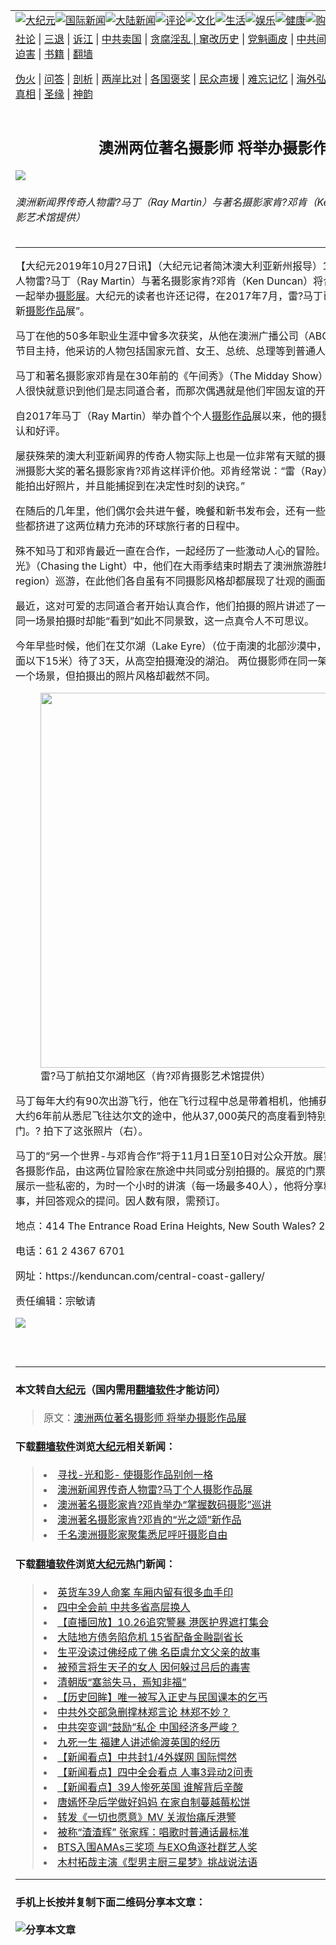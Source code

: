 <a name="1" id="1" target="_blank"></a><span id="1"></span>
<table border="0"><tr><td colspan="2" VALIGN=TOP><a href="https://github.com/rdngdq252/djy/blob/master/gb/nsc413.md#1"><img src="https://raw.githubusercontent.com/rdngdq252/www/master/t/djy/1.jpg" title="大纪元"></a><a href="https://github.com/rdngdq252/djy/blob/master/gb/n24hr.md#1"><img src="https://raw.githubusercontent.com/rdngdq252/www/master/t/djy/3.jpg" title="国际新闻"></a><a href="https://github.com/rdngdq252/djy/blob/master/gb/nsc413.md#1"><img src="https://raw.githubusercontent.com/rdngdq252/www/master/t/djy/4.jpg" title="大陆新闻"></a><a href="https://github.com/rdngdq252/djy/blob/master/gb/news392.md#1"><img src="https://raw.githubusercontent.com/rdngdq252/www/master/t/djy/5.jpg" title="评论"></a><a href="https://github.com/rdngdq252/djy/blob/master/gb/news2007.md#1"><img src="https://raw.githubusercontent.com/rdngdq252/www/master/t/djy/6.jpg" title="文化"></a><a href="https://github.com/rdngdq252/djy/blob/master/gb/news2008.md#1"><img src="https://raw.githubusercontent.com/rdngdq252/www/master/t/djy/7.jpg" title="生活"></a><a href="https://github.com/rdngdq252/djy/blob/master/gb/ncyule.md#1"><img src="https://raw.githubusercontent.com/rdngdq252/www/master/t/djy/8.jpg" title="娱乐"></a><a href="https://github.com/rdngdq252/djy/blob/master/gb/nsc1002.md#1"><img src="https://raw.githubusercontent.com/rdngdq252/www/master/t/djy/9.jpg" title="健康"><a href="https://www.youlucky.com"><img src="https://raw.githubusercontent.com/rdngdq252/www/master/t/djy/10.jpg" title="购物"></a><a href="https://www.supportepoch.org/donation?utm_medium=epochtimes&utm_source=referral&utm_campaign=donate_button_djyhomepage"><img src="https://raw.githubusercontent.com/rdngdq252/www/master/t/djy/12.jpg" title="捐款"></a></td></tr>
<tr><td colspan="2" VALIGN=TOP><a target="_blank" href="https://github.com/rdngdq252/djy/blob/master/gb/9p.md#1">社论</a> | <a target="_blank" href="https://github.com/rdngdq252/djy/blob/master/gb/nf5657.md#1">三退</a> | <a target="_blank" href="https://github.com/rdngdq252/djy/blob/master/gb/nf6123.md#1">诉江</a> | <a target="_blank" href="https://github.com/rdngdq252/djy/blob/master/gb/nf1176117.md#1">中共卖国</a> | <a target="_blank" href="https://github.com/rdngdq252/djy/blob/master/gb/nf5773.md#1">贪腐淫乱 | <a target="_blank" href="https://github.com/rdngdq252/djy/blob/master/gb/nf1176115.md#1">窜改历史</a> | <a target="_blank" href="https://github.com/rdngdq252/djy/blob/master/gb/nf1176107.md#1">党魁画皮</a> | <a target="_blank" href="https://github.com/rdngdq252/djy/blob/master/gb/nf1320400.md#1">中共间谍</a> | <a target="_blank" href="https://github.com/rdngdq252/djy/blob/master/gb/nf1176114.md#1">破坏传统</a> | <a target="_blank" href="https://github.com/rdngdq252/djy/blob/master/gb/nf5287.md#1">恶贯满盈</a> | <a target="_blank" href="https://github.com/rdngdq252/djy/blob/master/gb/ncid278.md#1">人权</a> | <a target="_blank" href="https://github.com/rdngdq252/djy/blob/master/gb/nf1176111.md#1">迫害</a> | <a target="_blank" href="https://github.com/rdngdq252/djy/blob/master/gb/nf1235328.md#1">书籍</a> | <a target="_blank" href="https://github.com/rdngdq252/www/blob/master/README.md?zsrh#1">翻墙</a></p><p><a target="_blank" href="https://github.com/rdngdq252/djy/blob/master/gb/nf5562.md#1">伪火</a> | <a target="_blank" href="https://github.com/rdngdq252/djy/blob/master/gb/nf4378.md#1">问答</a> | <a target="_blank" href="https://github.com/rdngdq252/djy/blob/master/gb/nf5792.md#1">剖析</a> | <a target="_blank" href="https://github.com/rdngdq252/djy/blob/master/gb/nf5735.md#1">两岸比对</a> | <a target="_blank" href="https://github.com/rdngdq252/djy/blob/master/gb/nf6119.md#1">各国褒奖</a> | <a target="_blank" href="https://github.com/rdngdq252/djy/blob/master/gb/nf6120.md#1">民众声援</a> | <a target="_blank" href="https://github.com/rdngdq252/djy/blob/master/gb/nf1188594.md#1">难忘记忆</a> | <a target="_blank" href="https://github.com/rdngdq252/djy/blob/master/gb/nf3180.md#1">海外弘传</a> | <a target="_blank" href="https://github.com/rdngdq252/djy/blob/master/gb/nf5410.md#1">万人上访</a> | <a target="_blank" href="https://github.com/rdngdq252/ntdtv/blob/master/gb/prog1530_1.md#1">和平抗议</a> | <a target="_blank" href="https://github.com/rdngdq252/djy/blob/master/gb/nf4386.md#1">支持</a> | <a target="_blank" href="https://github.com/rdngdq252/djy/blob/master/gb/nf4389.md#1">真相</a> | <a target="_blank" href="https://github.com/rdngdq252/djy/blob/master/gb/nf5790.md#1">圣缘</a> | <a target="_blank" href="https://github.com/rdngdq252/djy/blob/master/gb/nf4786.md#1">神韵</a></td></tr>
<tr><td VALIGN=TOP width="626"><h2 align=center>澳洲两位著名摄影师 将举办摄影作品展</h2>
<img src="http://i.epochtimes.com/assets/uploads/2019/10/906468fd-6671-4266-86a6-cdc54252f3f9-600x400.jpg" />
<h6>澳洲新闻界传奇人物雷?马丁（Ray Martin）与著名摄影家肯?邓肯（Ken Duncan）（肯?邓肯摄影艺术馆提供）
</h6>
<hr>
<p>【大纪元2019年10月27日讯】（大纪元记者简沐澳大利亚新州报导）11月处，<a href="https://github.com/rdngdq252/djy/blob/master/gb/tag/%E6%BE%B3%E6%B4%B2%E6%96%B0%E9%97%BB.md">澳洲新闻</a>界传奇人物雷?马丁（Ray Martin）与著名摄影家肯?邓肯（Ken Duncan）将合作在肯?邓肯摄影艺术馆一起举办<a href="https://github.com/rdngdq252/djy/blob/master/gb/tag/%E6%91%84%E5%BD%B1%E5%B1%95.md">摄影展</a>。大纪元的读者也许还记得，在2017年7月，雷?马丁已经成功举办过“雷的世界 新<a href="https://github.com/rdngdq252/djy/blob/master/gb/tag/%E6%91%84%E5%BD%B1%E4%BD%9C%E5%93%81.md">摄影作品</a>展”。</p>
<p>马丁在他的50多年职业生涯中曾多次获奖，从他在澳洲广播公司（ABC）作新闻记者到电视台的节目主持，他采访的人物包括国家元首、女王、总统、总理等到普通人。</p>
<p>马丁和著名摄影家邓肯是在30年前的《午间秀》（The Midday Show）电视节目中首次相遇，两人很快就意识到他们是志同道合者，而那次偶遇就是他们牢固友谊的开始。</p>
<p>自2017年马丁（Ray Martin）举办首个个人<a href="https://github.com/rdngdq252/djy/blob/master/gb/tag/%E6%91%84%E5%BD%B1%E4%BD%9C%E5%93%81.md">摄影作品</a>展以来，他的摄影作品得到澳洲社会的公认和好评。</p>
<p>屡获殊荣的澳大利亚新闻界的传奇人物实际上也是一位非常有天赋的摄影师，曾获多次世界和澳洲摄影大奖的著名摄影家肯?邓肯这样评价他。邓肯经常说：“雷（Ray）很有眼力，知道怎样才能拍出好照片，并且能捕捉到在决定性时刻的诀窍。”</p>
<p>在随后的几年里，他们偶尔会共进午餐，晚餐和新书发布会，还有一些摄影方面的尝试-所有这些都挤进了这两位精力充沛的环球旅行者的日程中。</p>
<p><a src="https://player.vimeo.com/video/193811505?app_id=122963" width="640" b="360" frameborder="0" allow="autoplay; fullscreen" allowfullscreen title="Chasing the Light Documentary Trailer"></a></p>
<p>殊不知马丁和邓肯最近一直在合作，一起经历了一些激动人心的冒险。 在获奖的纪录片《追逐阳光》（Chasing the Light）中，他们在大雨季结束时期去了澳洲旅游胜地金伯利地区（Kimberley region）巡游，在此他们各自虽有不同摄影风格却都展现了壮观的画面。</p>
<p>最近，这对可爱的志同道合者开始认真合作，他们拍摄的照片讲述了一个惊人的故事。 两个人在同一场景拍摄时却能“看到”如此不同景致，这一点真令人不可思议。</p>
<p>今年早些时候，他们在艾尔湖（Lake Eyre）（位于南澳的北部沙漠中，艾尔湖湖面平均低于海平面以下15米）待了3天，从高空拍摄淹没的湖泊。 两位摄影师在同一架飞机，同一时间，拍摄同一个场景，但拍摄出的照片风格却截然不同。</p>
<figure id="attachment_11614747" style="width: 600px" class="wp-caption aligncenter"><a href="http://i.epochtimes.com/assets/uploads/2019/10/Ray-Aerial.jpg"><img class="wp-image-11614747 size-large" src="http://i.epochtimes.com/assets/uploads/2019/10/Ray-Aerial-600x400.jpg" alt="" width="600" b="400" /></a><figcaption class="wp-caption-text">雷?马丁航拍艾尔湖地区（肯?邓肯摄影艺术馆提供）</figcaption></figure>
<p>马丁每年大约有90次出游飞行，他在飞行过程中总是带着相机，他捕获了许多惊人的航拍照片。大约6年前从悉尼飞往达尔文的途中，他从37,000英尺的高度看到特别的景观，他按下了快门。? 拍下了这张照片（右）。</p>
<p>马丁的“另一个世界-与邓肯合作”将于11月1日至10日对公众开放。展览将展示来自世界各地的各摄影作品，由这两位冒险家在旅途中共同或分别拍摄的。展览的门票是免费的。在此马丁还将展示一些私密的，为时一个小时的讲演（每一场最多40人），他将分享精选的近期照片背后的故事，并回答观众的提问。因人数有限，需预订。</p>
<p>地点：414 The Entrance Road Erina Heights, New South Wales? 2260</p>
<p>电话：61 2 4367 6701</p>
<p>网址：https://kenduncan.com/central-coast-gallery/</p>
<p>责任编辑：宗敏请</p>
<div class="inline_share"><a href="https://www.facebook.com/sharer/sharer.php?u=http%3A%2F%2Fwww.epochtimes.com%2Fgb%2F19%2F10%2F26%2Fn11614661.md" target="_blank" style="margin-bottom:10px;display:inline-block;"><img src="https://www.epochtimes.com/assets/themes/djy/images/fb_share/cat2.png"></a></div>
<p>&nbsp;</p>
<hr>

#### 本文转自<a href="http://www.epochtimes.com">大纪元</a>（国内需用<a href="https://git.io/JesJV">翻墙软件</a>才能访问）
> 原文：<a href="http://www.epochtimes.com/gb/19/10/26/n11614661.htm">澳洲两位著名摄影师 将举办摄影作品展</a>
#### 下载<a href="https://git.io/JesJV">翻墙软件</a>浏览<a href="http://www.epochtimes.com">大纪元</a>相关新闻：
> <li><a href="http://www.epochtimes.com/gb/19/8/15/n11455084.htm">寻找-光和影- 使摄影作品别创一格</a></li>
> <li><a href="http://www.epochtimes.com/gb/17/7/7/n9365239.htm">澳洲新闻界传奇人物雷?马丁个人摄影作品展</a></li>
> <li><a href="http://www.epochtimes.com/gb/16/8/27/n8242654.htm">澳洲著名摄影家肯?邓肯举办“掌握数码摄影”巡讲</a></li>
> <li><a href="http://www.epochtimes.com/gb/10/11/9/n3079721.htm">澳洲著名摄影家肯?邓肯的“光之颂”新作品</a></li>
> <li><a href="http://www.epochtimes.com/gb/10/8/29/n3009519.htm">千名澳洲摄影家聚集悉尼呼吁摄影自由</a></li>

#### 下载<a href="https://git.io/JesJV">翻墙软件</a>浏览<a href="http://www.epochtimes.com">大纪元</a>热门新闻：
> <li><a href="http://www.epochtimes.com/gb/19/10/26/n11613865.htm">英货车39人命案 车厢内留有很多血手印</a></li>
> <li><a href="http://www.epochtimes.com/gb/19/10/26/n11613439.htm">四中全会前 中共多省高层换人</a></li>
> <li><a href="http://www.epochtimes.com/gb/19/10/24/n11610341.htm">【直播回放】10.26追究警暴 港医护界遮打集会</a></li>
> <li><a href="http://www.epochtimes.com/gb/19/10/26/n11613752.htm">大陆地方债务陷危机 15省配备金融副省长</a></li>
> <li><a href="http://www.epochtimes.com/gb/19/10/3/n11565683.htm">生平没读过佛经成了佛  名臣虞允文父亲的故事</a></li>
> <li><a href="http://www.epochtimes.com/gb/19/10/17/n11594916.htm">被预言将生天子的女人 因何躲过吕后的毒害</a></li>
> <li><a href="http://www.epochtimes.com/gb/19/10/17/n11595311.htm">清朝版“塞翁失马，焉知非福”</a></li>
> <li><a href="http://www.epochtimes.com/gb/19/10/18/n11596909.htm">【历史回眸】唯一被写入正史与民国课本的乞丐</a></li>
> <li><a href="http://www.epochtimes.com/gb/19/10/25/n11611696.htm">中共外交部急删撑林郑言论 林郑不妙？</a></li>
> <li><a href="http://www.epochtimes.com/gb/19/10/25/n11612752.htm">中共突变调“鼓励”私企 中国经济多严峻？</a></li>
> <li><a href="http://www.epochtimes.com/gb/19/10/25/n11612333.htm">九死一生 福建人讲述偷渡英国的经历</a></li>
> <li><a href="http://www.epochtimes.com/gb/19/10/23/n11607690.htm">【新闻看点】中共封1/4外媒网 国际愕然</a></li>
> <li><a href="http://www.epochtimes.com/gb/19/10/24/n11610141.htm">【新闻看点】四中全会看点 人事3异动2问责</a></li>
> <li><a href="http://www.epochtimes.com/gb/19/10/25/n11612678.htm">【新闻看点】39人惨死英国 谁解背后辛酸</a></li>
> <li><a href="http://www.epochtimes.com/gb/19/10/24/n11610035.htm">唐嫣怀孕后学做好妈妈 在家自制蔓越莓松饼</a></li>
> <li><a href="http://www.epochtimes.com/gb/19/10/25/n11612671.htm">转发《一切也愿意》MV 关淑怡痛斥港警</a></li>
> <li><a href="http://www.epochtimes.com/gb/19/10/24/n11610451.htm">被称“渣渣辉” 张家辉：唱歌时普通话最标准</a></li>
> <li><a href="http://www.epochtimes.com/gb/19/10/25/n11611345.htm">BTS入围AMAs三奖项 与EXO角逐社群艺人奖</a></li>
> <li><a href="http://www.epochtimes.com/gb/19/10/24/n11608395.htm">木村拓哉主演《型男主厨三星梦》挑战说法语</a></li>
<hr>

#### 手机上长按并复制下面二维码分享本文章：<br><br><img src="http://www.hehaibao.com/qr/index.php?m=1&e=L&p=10&t=&d=https://github.com/rdngdq252/djy/blob/master/gb/19/10/26/n11614661.md%231" title="分享本文章"></td><td VALIGN=TOP><a href="https://github.com/rdngdq252/djy/blob/master/gb/16/1/21/n4622075.md?dfh#1" target="_blank"><img src="https://raw.githubusercontent.com/rdngdq252/djy/master/gb/300/wei-f1.jpg" title="中共的伪火骗局"  alt="中共的伪火骗局"></a><br><a href="https://github.com/rdngdq252/www/blob/master/README.md?dfh#9" target="_blank"><img src="https://raw.githubusercontent.com/rdngdq252/djy/master/gb/300/yong-h.jpg" title="永恒的见证"  alt="永恒的见证"></a><br><a href="https://github.com/rdngdq252/djy/blob/master/gb/13/9/29/n3974789.md?dfh#1" target="_blank"><img src="https://raw.githubusercontent.com/rdngdq252/djy/master/gb/300/shang-lnz.jpg" title="善良女子被中共投男牢"  alt="善良女子被中共投男牢"></a><br><a href="https://github.com/rdngdq252/djy/blob/master/gb/16/3/16/n4663449.md?dfh#1" target="_blank"><img src="https://raw.githubusercontent.com/rdngdq252/djy/master/gb/300/huo-z3.jpg" title="警卫目击活摘器官"  alt="警卫目击活摘器官"></a><br><a href="https://github.com/rdngdq252/djy/blob/master/gb/16/8/7/n8177641.md?dfh#1" target="_blank"><img src="https://raw.githubusercontent.com/rdngdq252/djy/master/gb/300/huo-z4.jpg" title="证人描述活摘恐怖"  alt="证人描述活摘恐怖"></a><br><a href="https://github.com/rdngdq252/djy/blob/master/gb/10/4/19/n2881569.md?dfh#1" target="_blank"><img src="https://raw.githubusercontent.com/rdngdq252/djy/master/gb/300/huo-z1.jpg" title="揭开活摘器官黑幕"  alt="揭开活摘器官黑幕"></a><br><a href="https://github.com/rdngdq252/djy/blob/master/gb/10/11/7/n3077476.md?dfh#1" target="_blank"><img src="https://raw.githubusercontent.com/rdngdq252/djy/master/gb/300/ma-ks.jpg" title="马克思的成魔之路"  alt="马克思的成魔之路"></a><br><a href="https://github.com/rdngdq252/djy/blob/master/gb/14/6/9/n4173977.md?dfh#1" target="_blank"><img src="https://raw.githubusercontent.com/rdngdq252/djy/master/gb/300/chang-zs.jpg" title="藏字石 蕴天机"  alt="藏字石 蕴天机"></a><br><a href="https://github.com/rdngdq252/djy/blob/master/gb/18/5/10/n10381511.md?dfh#1" target="_blank"><img src="https://raw.githubusercontent.com/rdngdq252/djy/master/gb/300/st1.jpg" title="关注3亿人三退"  alt="关注3亿人三退"></a><br><a href="https://github.com/rdngdq252/djy/blob/master/gb/18/3/21/n10237682.md?dfh#1" target="_blank"><img src="https://raw.githubusercontent.com/rdngdq252/djy/master/gb/300/jie-t.jpg" title="解体中共复兴中华"  alt="解体中共复兴中华"></a><br><a href="https://github.com/rdngdq252/djy/blob/master/gb/9/2/9/n2422991.md?dfh#1" target="_blank"><img src="https://raw.githubusercontent.com/rdngdq252/djy/master/gb/300/gao-zs.jpg" title="中共迫害良心律师"  alt="中共迫害良心律师"></a><br><a href="https://github.com/rdngdq252/djy/blob/master/gb/18/12/9/n10900044.md?dfh#1" target="_blank"><img src="https://raw.githubusercontent.com/rdngdq252/djy/master/gb/300/sj1.jpg" title="303万人举报江泽民"  alt="303万人举报江泽民"></a><br><a href="https://github.com/rdngdq252/djy/blob/master/gb/18/8/28/n10672014.md?dfh#1" target="_blank"><img src="https://raw.githubusercontent.com/rdngdq252/djy/master/gb/300/sj2.jpg" title="这些官员为何起诉江泽民"  alt="这些官员为何起诉江泽民"></a><br><a href="https://github.com/rdngdq252/djy/blob/master/gb/8/12/18/n2367165.md?dfh#1" target="_blank"><img src="https://raw.githubusercontent.com/rdngdq252/djy/master/gb/300/liangan.jpg" title="海峡两岸的强烈对比"  alt="海峡两岸的强烈对比"></a><br><a href="https://github.com/rdngdq252/djy/blob/master/gb/15/5/5/n4427238.md?dfh#1" target="_blank"><img src="https://raw.githubusercontent.com/rdngdq252/djy/master/gb/300/jia-ndzl.jpg" title="加拿大总理的贺信"  alt="加拿大总理的贺信"></a><br><a href="https://github.com/rdngdq252/djy/blob/master/gb/11/6/17/n3289382.md?dfh#1" target="_blank"><img src="https://raw.githubusercontent.com/rdngdq252/djy/master/gb/300/xiao-wd.jpg" title="探寻真相兼听则明"  alt="探寻真相兼听则明"></a><br><a href="https://github.com/rdngdq252/djy/blob/master/gb/18/10/27/n10812623.md?dfh#1" target="_blank"><img src="https://raw.githubusercontent.com/rdngdq252/djy/master/gb/300/yindu.jpg" title="印度媒体报道东方"  alt="印度媒体报道东方"></a><br><a href="https://github.com/rdngdq252/djy/blob/master/gb/18/6/9/n10469652.md?dfh#1" target="_blank"><img src="https://raw.githubusercontent.com/rdngdq252/djy/master/gb/300/xie-j.jpg" title="不一样的海外校园"  alt="不一样的海外校园"></a><br><a href="https://github.com/rdngdq252/djy/blob/master/gb/7/4/5/n1669415.md?dfh#1" target="_blank"><img src="https://raw.githubusercontent.com/rdngdq252/djy/master/gb/300/li-up.jpg" title="从大师到徒弟的传奇"  alt="从大师到徒弟的传奇"></a><br><a href="https://github.com/rdngdq252/djy/blob/master/gb/17/5/26/n9191512.md?dfh#1" target="_blank"><img src="https://raw.githubusercontent.com/rdngdq252/djy/master/gb/300/zfl2.jpg" title="亿万人与东方一本奇书"  alt="亿万人与东方一本奇书"></a><br><a href="https://github.com/rdngdq252/djy/blob/master/gb/13/11/27/n4020290.md?dfh#1" target="_blank"><img src="https://raw.githubusercontent.com/rdngdq252/djy/master/gb/300/zhen-h.jpg" title="大陆见不到的震撼场面"  alt="大陆见不到的震撼场面"></a><br><a href="https://github.com/rdngdq252/djy/blob/master/gb/15/7/17/n4482910.md?dfh#1" target="_blank"><img src="https://raw.githubusercontent.com/rdngdq252/djy/master/gb/300/dalu-sk.jpg" title="人心向善 大陆当初盛况"  alt="人心向善 大陆当初盛况"></a><br><a href="https://github.com/rdngdq252/djy/blob/master/gb/9/10/15/n2689419.md?dfh#1" target="_blank"><img src="https://raw.githubusercontent.com/rdngdq252/djy/master/gb/300/zfl1.jpg" title="追寻真理 这书讲什么"  alt="追寻真理 这书讲什么"></a><br><a href="https://github.com/rdngdq252/www/blob/master/README.md?dfh#1" target="_blank"><img src="https://raw.githubusercontent.com/rdngdq252/djy/master/gb/300/fq1.jpg" title="下载免费翻墙软件"  alt="下载免费翻墙软件"></a><br></td></tr></table>
